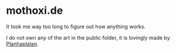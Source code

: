 # mothoxi.de

It took me way too long to figure out how anything works.

I do not own any of the art in the public folder, it is lovingly made by [Planhaplalan](https://www.pixiv.net/en/users/5282371).
